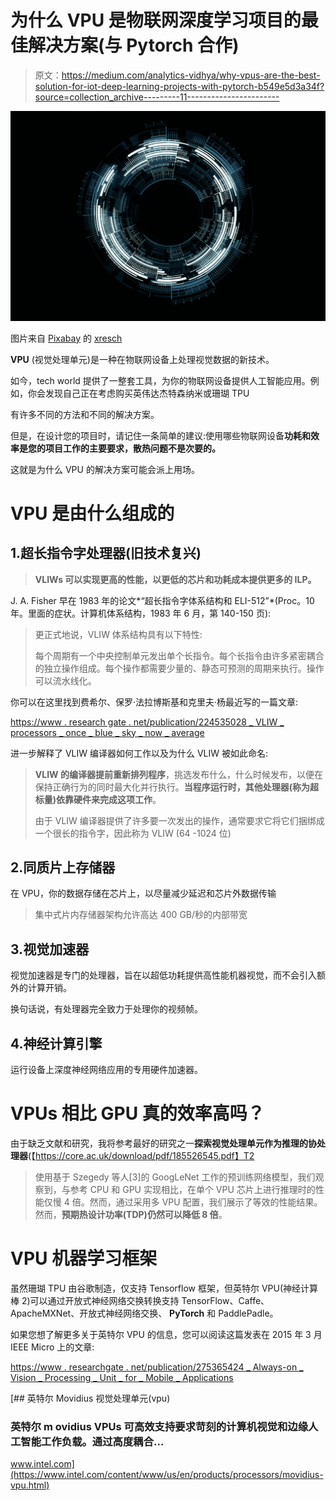 # 为什么 VPU 是物联网深度学习项目的最佳解决方案(与 Pytorch 合作)

> 原文：<https://medium.com/analytics-vidhya/why-vpus-are-the-best-solution-for-iot-deep-learning-projects-with-pytorch-b549e5d3a34f?source=collection_archive---------11----------------------->

![](img/18339dc7e12f96facd532426e3485dc9.png)

图片来自 [Pixabay](https://pixabay.com/?utm_source=link-attribution&utm_medium=referral&utm_campaign=image&utm_content=3041437) 的 [xresch](https://pixabay.com/users/xresch-7410129/?utm_source=link-attribution&utm_medium=referral&utm_campaign=image&utm_content=3041437)

**VPU** (视觉处理单元)是一种在物联网设备上处理视觉数据的新技术。

如今，tech world 提供了一整套工具，为你的物联网设备提供人工智能应用。例如，你会发现自己正在考虑购买英伟达杰特森纳米或珊瑚 TPU

有许多不同的方法和不同的解决方案。

但是，在设计您的项目时，请记住一条简单的建议:使用哪些物联网设备**功耗和效率是您的项目工作的主要要求，散热问题不是次要的。**

这就是为什么 VPU 的解决方案可能会派上用场。

# VPU 是由什么组成的

## 1.超长指令字处理器(旧技术复兴)

> **VLIWs 可以实现更高的性能，以更低的芯片和功耗成本提供更多的 ILP。**

J. A. Fisher 早在 1983 年的论文*“超长指令字体系结构和 ELI-512”*(Proc。10 年。里面的症状。计算机体系结构，1983 年 6 月，第 140-150 页):

> 更正式地说，VLIW 体系结构具有以下特性:
> 
> 每个周期有一个中央控制单元发出单个长指令。每个长指令由许多紧密耦合的独立操作组成。每个操作都需要少量的、静态可预测的周期来执行。操作可以流水线化。

你可以在这里找到费希尔、保罗·法拉博斯基和克里夫·杨最近写的一篇文章:

[https://www . research gate . net/publication/224535028 _ VLIW _ processors _ once _ blue _ sky _ now _ average](https://www.researchgate.net/publication/224535028_VLIW_processors_once_blue_sky_now_commonplace)

进一步解释了 VLIW 编译器如何工作以及为什么 VLIW 被如此命名:

> **VLIW 的编译器提前重新排列程序**，挑选发布什么，什么时候发布，以便在保持正确行为的同时最大化并行执行。**当程序运行时，其他处理器(称为超标量)依靠硬件来完成这项工作**。
> 
> 由于 VLIW 编译器提供了许多要一次发出的操作，通常要求它将它们捆绑成一个很长的指令字，因此称为 VLIW (64 -1024 位)

## 2.同质片上存储器

在 VPU，你的数据存储在芯片上，以尽量减少延迟和芯片外数据传输

> 集中式片内存储器架构允许高达 400 GB/秒的内部带宽

## 3.视觉加速器

视觉加速器是专门的处理器，旨在以超低功耗提供高性能机器视觉，而不会引入额外的计算开销。

换句话说，有处理器完全致力于处理你的视频帧。

## 4.神经计算引擎

运行设备上深度神经网络应用的专用硬件加速器。

# VPUs 相比 GPU 真的效率高吗？

由于缺乏文献和研究，我将参考最好的研究之一**探索视觉处理单元作为推理的协处理器**(【https://core.ac.uk/download/pdf/185526545.pdf】T2

> 使用基于 Szegedy 等人[3]的 GoogLeNet 工作的预训练网络模型，我们观察到，与参考 CPU 和 GPU 实现相比，在单个 VPU 芯片上进行推理时的性能仅慢 4 倍。然而，通过采用多 VPU 配置，我们展示了等效的性能结果。然而，**预期热设计功率(TDP)仍然可以降低 8 倍**。

# VPU 机器学习框架

虽然珊瑚 TPU 由谷歌制造，仅支持 Tensorflow 框架，但英特尔 VPU(神经计算棒 2)可以通过开放式神经网络交换转换支持 TensorFlow、Caffe、ApacheMXNet、开放式神经网络交换、 **PyTorch** 和 PaddlePadle。

如果您想了解更多关于英特尔 VPU 的信息，您可以阅读这篇发表在 2015 年 3 月 IEEE Micro 上的文章:

[https://www . researchgate . net/publication/275365424 _ Always-on _ Vision _ Processing _ Unit _ for _ Mobile _ Applications](https://www.researchgate.net/publication/275365424_Always-on_Vision_Processing_Unit_for_Mobile_Applications)

 [## 英特尔 Movidius 视觉处理单元(vpu)

### 英特尔 m ovidius VPUs 可高效支持要求苛刻的计算机视觉和边缘人工智能工作负载。通过高度耦合…

www.intel.com](https://www.intel.com/content/www/us/en/products/processors/movidius-vpu.html)